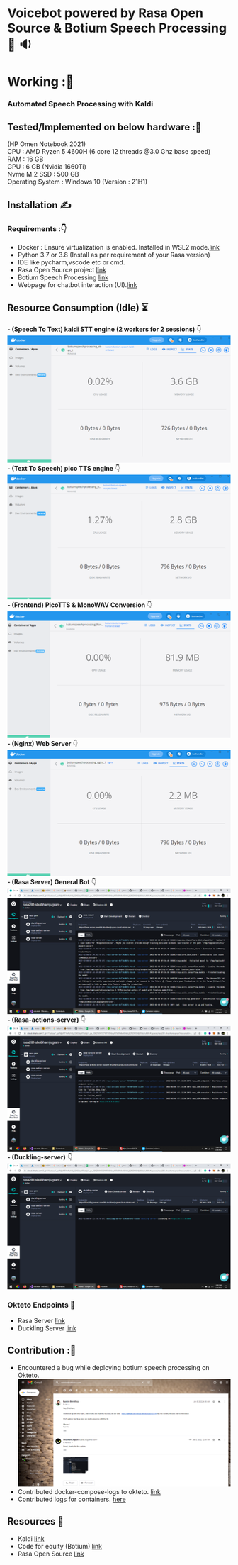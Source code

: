 # Voicebot powered by Rasa Open Source & Botium Speech Processing :robot:  :sound:

# Working ::scroll:

### Automated Speech Processing with Kaldi

## Tested/Implemented on below hardware ::abacus:

(HP Omen Notebook 2021)  
CPU : AMD Ryzen 5 4600H (6 core 12 threads @3.0 Ghz base speed)  
RAM : 16 GB  
GPU : 6 GB (Nvidia 1660Ti)  
Nvme M.2 SSD : 500 GB  
Operating System : Windows 10 (Version : 21H1)  

## Installation :writing_hand:  
### Requirements ::point_down:
- Docker : Ensure virtualization is enabled. Installed in WSL2 mode.[link](https://docs.docker.com/engine/install/)  
- Python 3.7 or 3.8 (Install as per requirement of your Rasa version)  
- IDE like pycharm,vscode etc or cmd.  
- Rasa Open Source project [link](https://github.com/Shubhamjugran/rasa_gen)  
- Botium Speech Processing [link](https://github.com/Shubhamjugran/botium-speech-processing)  
- Webpage for chatbot interaction (UI).[link](https://awaaz.azurewebsites.net/home/app)

## Resource Consumption (Idle) :hourglass_flowing_sand:  

**- (Speech To Text) kaldi STT engine (2 workers for 2 sessions)** :point_down: ![This is an image](/screenshots/kaldi.png)
**- (Text To Speech) pico TTS engine**  :point_down: ![This is an image](/screenshots/tts.png)
**- (Frontend) PicoTTS & MonoWAV Conversion**   :point_down: ![This is an image](/screenshots/frntend.png)
**- (Nginx) Web Server**                :point_down: ![This is an image](/screenshots/nginx.png)
**- (Rasa Server) General Bot**         :point_down: ![This is an image](/screenshots/rasa.png)
**- (Rasa-actions-server)**             :point_down: ![This is an image](/screenshots/actions.png)
**- (Duckling-server)**                 :point_down: ![This is an image](/screenshots/duckling.png)

### Okteto Endpoints :link:

- Rasa Server [link](https://rasa-server-rasa281-shubhamjugran.cloud.okteto.net)
- Duckling Server [link](https://duckling-server-rasa281-shubhamjugran.cloud.okteto.net)

## Contribution ::medal_sports:
- Encountered a bug while deploying botium speech processing on Okteto.  ![This is an image](/screenshots/mail.png)
- Contributed docker-compose-logs to okteto. [link](https://github.com/okteto/okteto/issues/2119)
- Contributed logs for containers. [here](https://github.com/Shubhamjugran/voice/tree/main/logs)  

## Resources :milky_way:
- Kaldi [link](https://github.com/kaldi-asr/kaldi)
- Code for equity (Botium) [link](https://github.com/codeforequity-at/botium-speech-processing)
- Rasa Open Source [link](https://rasa.com/open-source/)
